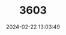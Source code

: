 ---
title: "3603"
category: "Callosciurus prevostii"
draft: false
date: 2024-02-22 13:03:49
languages:
  German: ["Prevost-Schönhörnchen"]
  English: ["Prevost's Squirrel"]
---